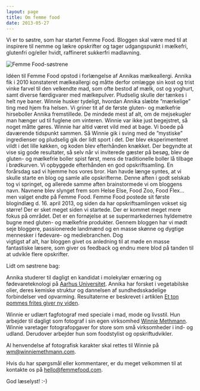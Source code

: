 ```yaml
---
layout: page
title: Om femme food
date: 2013-05-27
---
```


Vi er to søstre, som har startet Femme Food. Bloggen skal være med til at
inspirere til nemme og lækre opskrifter og tager udgangspunkt i mælkefri,
glutenfri og/eller hvidt, raffineret sukkerfri madlavning.

![Femme Food-søstrene](https://farm9.staticflickr.com/8779/17297694939_b0f5f46ed2.jpg)


Idéen til Femme Food opstod i forlængelse af Annikas mælkeallergi. Annika fik i 2010 konstateret mælkeallergi og måtte derfor omlægge sin kost og trist vinke farvel til den velkendte mad, som ofte bestod af mælk, ost og yoghurt, samt diverse færdigvarer med mælkepulver. Pludselig skulle der tænkes i helt nye baner. Winnie husker tydeligt, hvordan Annika slæbte ”mærkelige” ting med hjem fra helsen. Vi griner tit af de første gluten- og mælkefrie hirseboller Annika fremstillede. De mindede mest af alt, om de mejsekugler man hænger ud til fuglene om vinteren. Winnie var ikke just begejstret, så noget måtte gøres. Winnie har altid været vild med at bage. Vi boede på daværende tidspunkt sammen. Så Winnie gik i sving med de ”mystiske” ingredienser og pludselig gik der lidt sport i det. Der blev eksperimenteret vildt i det lille køkken, og koden blev efterhånden knækket. Der begyndte at vise sig gode resultater, så selv når vi inviterede gæster på besøg, blev de gluten- og mælkefrie boller spist først, mens de traditionelle boller lå tilbage i brødkurven. Vi opbyggede efterhånden en god opskriftsamling. En forårsdag sad vi hjemme hos vores bror. Han havde længe syntes, at vi skulle starte en blog og samle alle opskrifterne. Denne aften i godt selskab tog vi springet, og allerede samme aften brainstormede vi om bloggens navn. Navnene blev slynget frem som Helse Else, Food Zoo, Food Flex… men valget endte på Femme Food. Femme Food postede sit første blogindlæg d. 16. april 2013, og siden da har opskriftsamlingen vokset sig større! Der er sket meget siden vi startede. Der er kommet meget mere fokus på området. Det er en fornøjelse at se supermarkedernes hyldemetre bugne med gluten- og mælkefrie produkter. Gennem bloggen har vi mødt seje bloggere, passionerede landmænd og en masse skønne og dygtige mennesker i fødevare- og mediebranchen. Dog  vigtigst af alt, har bloggen givet os anledning til at møde en masse fantastiske læsere, som giver os feedback og endnu mere blod på tanden til at udvikle flere opskrifter.

Lidt om søstrene bag:

Annika studerer til dagligt en kandidat i molekylær ernæring og fødevareteknologi
på [Aarhus
Universitet](http://kandidat.au.dk/molekylaer-ernaering-og-foedevareteknologi/).
Annika har forsket i vegetabilske olier, deres kemiske struktur og dannelsen af
sundhedsskadelige forbindelser ved opvarming. Resultaterne er beskrevet i
artiklen [Et ton pommes frites giver ny
viden](http://eng.au.dk/aktuelt/nyheder/vis/artikel/et-ton-pommes-frites-giver-ny-viden/).



Winnie er udlært fagfotograf med speciale i mad, mode og livsstil. Hun arbejder til dagligt som fotograf i sin egen virksomhed [Winnie
Methmann](http://www.winniemethmann.com/). Winnie varetager fotografopgaver for store som små virksomheder i ind- og udland. Derudover arbejder hun som foodstylist og opskriftudvikler.

Al henvendelse af fotografisk karakter skal rettes til Winnie på wm@winniemethmann.com.



Hvis du har spørgsmål eller kommentarer, er du meget velkommen til at kontakte os
på hello@femmefood.com.



God læselyst! :-)

